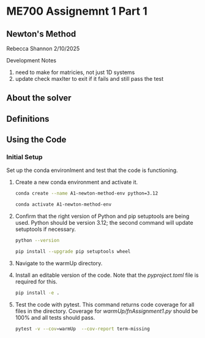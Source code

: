 # ME700 Assignemnt 1 Part 1

## Newton's Method

Rebecca Shannon
2/10/2025

Development Notes

1. need to make for matricies, not just 1D systems
2. update check maxIter to exit if it fails and still pass the test

## About the solver

## Definitions

## Using the Code

### Initial Setup

Set up the conda environlment and test that the code is functioning. 

1. Create a new conda environment and activate it.  

    ```bash
    conda create --name A1-newton-method-env python=3.12
    ```

    ```bash
    conda activate A1-newton-method-env
    ```

2. Confirm that the right version of Python and pip setuptools are being used. Python should be version 3.12; the second command will update setuptools if necessary.

    ```bash
    python --version
    ```

    ```bash
    pip install --upgrade pip setuptools wheel
    ```

3. Navigate to the warmUp directory.  
4. Install an editable version of the code. Note that the *pyproject.toml* file is required for this.  

    ```bash
    pip install -e .
    ```

5. Test the code with pytest. This command returns code coverage for all files in the directory. Coverage for *warmUp/fnAssignment1.py* should be 100% and all tests should pass.  

    ```bash
    pytest -v --cov=warmUp  --cov-report term-missing
    ```  